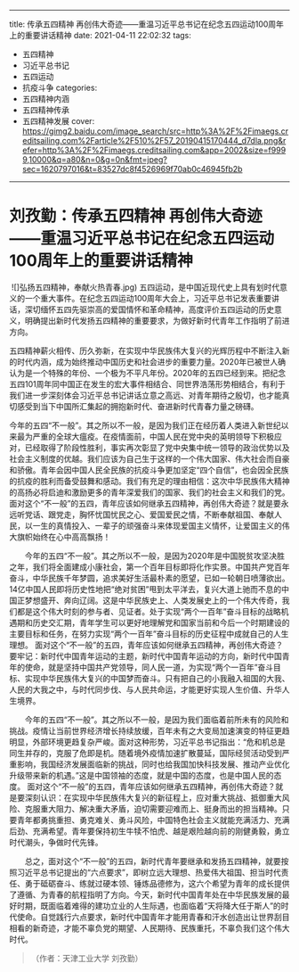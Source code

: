 ﻿
---
title: 传承五四精神 再创伟大奇迹——重温习近平总书记在纪念五四运动100周年上的重要讲话精神
date: 2021-04-11 22:02:32
tags:
- 五四精神
- 习近平总书记
- 五四运动
- 抗疫斗争
categories:
- 五四精神内涵
- 五四精神传承
- 五四精神发展
cover: https://gimg2.baidu.com/image_search/src=http%3A%2F%2Fimaegs.creditsailing.com%2Farticle%2F510%2F57_20190415170444_d7dla.png&refer=http%3A%2F%2Fimaegs.creditsailing.com&app=2002&size=f9999,10000&q=a80&n=0&g=0n&fmt=jpeg?sec=1620797016&t=83527dc8f4526969f70ab0c46945fb2b
---

# 刘孜勤：传承五四精神 再创伟大奇迹——重温习近平总书记在纪念五四运动100周年上的重要讲话精神
​		![]弘扬五四精神，奉献火热青春.jpg)
                                五四运动，是中国近现代史上具有划时代意义的一个重大事件。在纪念五四运动100周年大会上，习近平总书记发表重要讲话，深切缅怀五四先驱崇高的爱国情怀和革命精神，高度评价五四运动的历史意义，明确提出新时代发扬五四精神的重要要求，为做好新时代青年工作指明了前进方向。

五四精神薪火相传、历久弥新，在实现中华民族伟大复兴的光辉历程中不断注入新的时代内涵，成为始终推动中国历史和社会进步的重要力量。2020年已被世人确认为是一个特殊的年份、一个极为不平凡年份。2020年的五四已经到来。把纪念五四101周年同中国正在发生的宏大事件相结合、同世界浩荡形势相结合，有利于我们进一步深刻体会习近平总书记讲话立意之高远、对青年期待之殷切，也才能真切感受到当下中国所汇集起的拥抱新时代、奋进新时代青春力量之磅礴。

今年的五四“不一般”。其之所以不一般，是因为我们正在经历着人类进入新世纪以来最为严重的全球大瘟疫。在疫情面前，中国人民在党中央的英明领导下积极应对，已经取得了阶段性胜利，事实再次彰显了党中央集中统一领导的政治优势以及社会主义制度的优越。我们应该为自己生于这样的一个伟大国家、伟大社会而自豪和骄傲。青年会因中国人民全民族的抗疫斗争更加坚定“四个自信”，也会因全民族的抗疫的胜利而备受鼓舞和感动。我们有充足的理由相信：这次中华民族伟大精神的高扬必将启迪和激励更多的青年深爱我们的国家、我们的社会主义和我们的党。
面对这个“不一般”的五四，青年应该如何继承五四精神，再创伟大奇迹？就是要永远听党话、跟党走，胸怀忧国忧民之心、爱国爱民之情，不断奉献祖国、奉献人民，以一生的真情投入、一辈子的顽强奋斗来体现爱国主义情怀，让爱国主义的伟大旗帜始终在心中高高飘扬！

　　今年的五四“不一般”。其之所以不一般，是因为2020年是中国脱贫攻坚决胜之年，我们将全面建成小康社会，第一个百年目标即将化作实景。中国共产党百年奋斗，中华民族千年梦圆，追求美好生活最朴素的愿望，已如一轮朝日喷薄欲出。14亿中国人民即将历史性地把“绝对贫困”甩到太平洋去，复兴大道上驰而不息的中国正梦想盛开、奔向辽阔。这是中华民族史上、人类发展史上的一个伟大传奇，我们都是这个伟大时刻的参与者、见证者。处于实现“两个一百年”奋斗目标的战略机遇期和历史交汇期，青年学生可以更好地理解党和国家当前和今后一个时期建设的主要目标和任务，在努力实现“两个一百年”奋斗目标的历史征程中成就自己的人生理想。
面对这个“不一般”的五四，青年应该如何继承五四精神，再创伟大奇迹？要牢记：新时代中国青年运动的主题，新时代中国青年运动的方向，新时代中国青年的使命，就是坚持中国共产党领导，同人民一道，为实现“两个一百年”奋斗目标、实现中华民族伟大复兴的中国梦而奋斗。只有把自己的小我融入祖国的大我、人民的大我之中，与时代同步伐、与人民共命运，才能更好实现人生价值、升华人生境界。

　　今年的五四“不一般”。其之所以不一般，是因为我们面临着前所未有的风险和挑战。疫情让当前世界经济增长持续放缓，百年未有之大变局加速演变的特征更趋明显，外部环境更趋复杂严峻。面对这种形势，习近平总书记指出：“危和机总是同生并存的，克服了危即是机。随着境外疫情加速扩散蔓延，国际经贸活动受到严重影响，我国经济发展面临新的挑战，同时也给我国加快科技发展、推动产业优化升级带来新的机遇。”这是中国领袖的态度，就是中国的态度，也是中国人民的态度。
面对这个“不一般”的五四，青年应该如何继承五四精神，再创伟大奇迹？就是要深刻认识：在实现中华民族伟大复兴的新征程上，应对重大挑战、抵御重大风险、克服重大阻力、解决重大矛盾，迫切需要迎难而上、挺身而出的担当精神。只要青年都勇挑重担、勇克难关、勇斗风险，中国特色社会主义就能充满活力、充满后劲、充满希望。青年要保持初生牛犊不怕虎、越是艰险越向前的刚健勇毅，勇立时代潮头，争做时代先锋。

　　总之，面对这个“不一般”的五四，新时代青年要继承和发扬五四精神，就要按照习近平总书记提出的“六点要求”，即树立远大理想、热爱伟大祖国、担当时代责任、勇于砥砺奋斗、练就过硬本领、锤炼品德修为，这六个希望为青年的成长提供了遵循、为青春的航程指明了方向。今天，新时代中国青年处在中华民族发展的最好时期，既面临着难得的建功立业的人生际遇，也面临着“天将降大任于斯人”的时代使命。自觉践行六点要求，新时代中国青年才能用青春和汗水创造出让世界刮目相看的新奇迹，才能不辜负党的期望、人民期待、民族重托，不辜负我们这个伟大时代。



> （作者：天津工业大学  刘孜勤）
